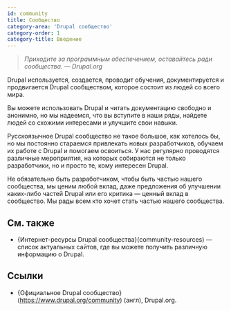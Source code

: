 ```yaml
---
id: community
title: Сообщество
category-area: 'Drupal сообщество'
category-order: 1
category-title: Введение
---
```


> _Приходите за программным обеспечением, оставайтесь ради сообщества._ <cite>— Drupal.org</cite>

Drupal используется, создается, проводит обучения, документируется и продвигается Drupal сообществом, которое состоит из людей со всего мира.

Вы можете использовать Drupal и читать документацию свободно и анонимно, но мы надеемся, что вы вступите в наши ряды, найдете людей со схожими интересами и улучшите свои навыки.

Русскоязычное Drupal сообщество не такое большое, как хотелось бы, но мы постоянно стараемся привлекать новых разработчиков, обучаем их работе с Drupal и помогаем освоиться. У нас регулярно проводятся различные мероприятия, на которых собираются не только разработчики, но и просто те, кому интересен Drupal. 

Не обязательно быть разработчиком, чтобы быть частью нашего сообщества, мы ценим любой вклад, даже предложения об улучшении каких-либо частей Drupal или его критика — ценный вклад в сообщество. Мы рады всем кто хочет стать частью нашего сообщества.

## См. также

- {Интернет-ресурсы Drupal сообщества}(community-resources) — список актуальных сайтов, где вы можете получить различную информацию о Drupal.

## Ссылки

- {Официальное Drupal сообщество}(https://www.drupal.org/community) (англ), Drupal.org.

